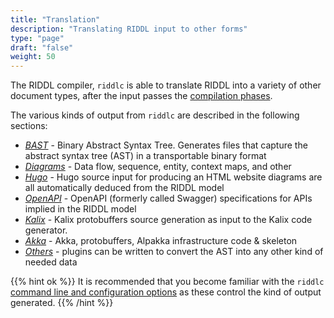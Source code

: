 ```yaml
---
title: "Translation"
description: "Translating RIDDL input to other forms"
type: "page"
draft: "false"
weight: 50
---
```


The RIDDL compiler, `riddlc` is able to translate RIDDL into a variety of other
document types, after the input passes the [compilation phases](../compilation).  

The various kinds of output from `riddlc` are described in the following 
sections:

* [_BAST_](bast) - Binary Abstract Syntax Tree. Generates files that capture the 
  abstract syntax tree (AST) in a transportable binary format
* [_Diagrams_](diagrams) - Data flow, sequence, entity, context maps, and other
* [_Hugo_](hugo) - Hugo source input for producing an HTML website
  diagrams are all automatically deduced from the RIDDL model
* [_OpenAPI_](openapi) - OpenAPI (formerly called Swagger) specifications for APIs 
  implied in the RIDDL model
* [_Kalix_](kalix) - Kalix protobuffers source generation as input to the Kalix
  code generator.
* [_Akka_](akka) - Akka, protobuffers, Alpakka infrastructure code & skeleton
* [_Others_](others) - plugins can be written to convert the AST into any other
  kind of needed data

{{% hint ok %}}
It is recommended that you become familiar with the `riddlc` [command line and configuration options](options) as these control the kind of output generated.
{{% /hint %}}
